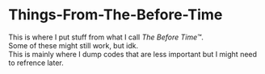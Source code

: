 # Things-From-The-Before-Time
This is where I put stuff from what I call _The Before Time™_. 
<br>Some of these might still work, but idk. 
<br>This is mainly where I dump codes that are less important but I might need to refrence later.
